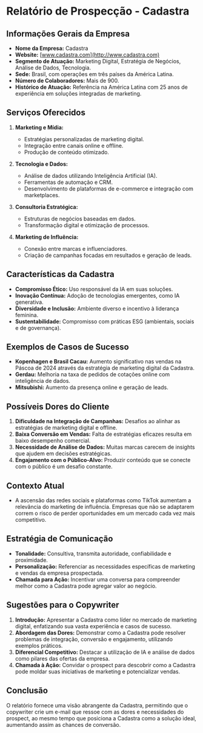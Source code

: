 # Relatório de Prospecção - Cadastra

## Informações Gerais da Empresa
- **Nome da Empresa:** Cadastra
- **Website:** [www.cadastra.com](http://www.cadastra.com)
- **Segmento de Atuação:** Marketing Digital, Estratégia de Negócios, Análise de Dados, Tecnologia.
- **Sede:** Brasil, com operações em três países da América Latina.
- **Número de Colaboradores:** Mais de 900.
- **Histórico de Atuação:** Referência na América Latina com 25 anos de experiência em soluções integradas de marketing.

## Serviços Oferecidos
1. **Marketing e Mídia:**
   - Estratégias personalizadas de marketing digital.
   - Integração entre canais online e offline.
   - Produção de conteúdo otimizado.
   
2. **Tecnologia e Dados:**
   - Análise de dados utilizando Inteligência Artificial (IA).
   - Ferramentas de automação e CRM.
   - Desenvolvimento de plataformas de e-commerce e integração com marketplaces.
   
3. **Consultoria Estratégica:**
   - Estruturas de negócios baseadas em dados.
   - Transformação digital e otimização de processos.
   
4. **Marketing de Influência:**
   - Conexão entre marcas e influenciadores.
   - Criação de campanhas focadas em resultados e geração de leads.

## Características da Cadastra
- **Compromisso Ético:** Uso responsável da IA em suas soluções.
- **Inovação Contínua:** Adoção de tecnologias emergentes, como IA generativa.
- **Diversidade e Inclusão:** Ambiente diverso e incentivo à liderança feminina.
- **Sustentabilidade:** Compromisso com práticas ESG (ambientais, sociais e de governança).

## Exemplos de Casos de Sucesso
- **Kopenhagen e Brasil Cacau:** Aumento significativo nas vendas na Páscoa de 2024 através da estratégia de marketing digital da Cadastra.
- **Gerdau:** Melhoria na taxa de pedidos de cotações online com inteligência de dados.
- **Mitsubishi:** Aumento da presença online e geração de leads.

## Possíveis Dores do Cliente
1. **Dificuldade na Integração de Campanhas:** Desafios ao alinhar as estratégias de marketing digital e offline.
2. **Baixa Conversão em Vendas:** Falta de estratégias eficazes resulta em baixo desempenho comercial.
3. **Necessidade de Análise de Dados:** Muitas marcas carecem de insights que ajudem em decisões estratégicas.
4. **Engajamento com o Público-Alvo:** Produzir conteúdo que se conecte com o público é um desafio constante.

## Contexto Atual
- A ascensão das redes sociais e plataformas como TikTok aumentam a relevância do marketing de influência. Empresas que não se adaptarem correm o risco de perder oportunidades em um mercado cada vez mais competitivo.

## Estratégia de Comunicação
- **Tonalidade:** Consultiva, transmita autoridade, confiabilidade e proximidade.
- **Personalização:** Referenciar as necessidades específicas de marketing e vendas da empresa prospectada.
- **Chamada para Ação:** Incentivar uma conversa para compreender melhor como a Cadastra pode agregar valor ao negócio.

## Sugestões para o Copywriter
1. **Introdução:** Apresentar a Cadastra como líder no mercado de marketing digital, enfatizando sua vasta experiência e casos de sucesso.
2. **Abordagem das Dores:** Demonstrar como a Cadastra pode resolver problemas de integração, conversão e engajamento, utilizando exemplos práticos.
3. **Diferencial Competitivo:** Destacar a utilização de IA e análise de dados como pilares das ofertas da empresa.
4. **Chamada à Ação:** Convidar o prospect para descobrir como a Cadastra pode moldar suas iniciativas de marketing e potencializar vendas.

## Conclusão
O relatório fornece uma visão abrangente da Cadastra, permitindo que o copywriter crie um e-mail que ressoe com as dores e necessidades do prospect, ao mesmo tempo que posiciona a Cadastra como a solução ideal, aumentando assim as chances de conversão.